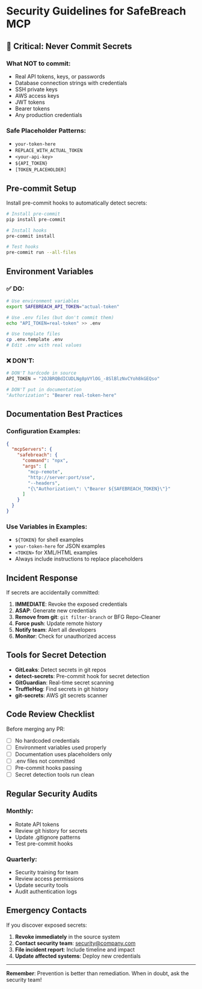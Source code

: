# Security Guidelines for SafeBreach MCP

## 🚨 Critical: Never Commit Secrets

### What NOT to commit:
- Real API tokens, keys, or passwords
- Database connection strings with credentials  
- SSH private keys
- AWS access keys
- JWT tokens
- Bearer tokens
- Any production credentials

### Safe Placeholder Patterns:
- `your-token-here`
- `REPLACE_WITH_ACTUAL_TOKEN`
- `<your-api-key>`
- `${API_TOKEN}`
- `[TOKEN_PLACEHOLDER]`

## Pre-commit Setup

Install pre-commit hooks to automatically detect secrets:

```bash
# Install pre-commit
pip install pre-commit

# Install hooks
pre-commit install

# Test hooks
pre-commit run --all-files
```

## Environment Variables

### ✅ DO:
```bash
# Use environment variables
export SAFEBREACH_API_TOKEN="actual-token"

# Use .env files (but don't commit them)
echo "API_TOKEN=real-token" >> .env

# Use template files
cp .env.template .env
# Edit .env with real values
```

### ❌ DON'T:
```python
# DON'T hardcode in source
API_TOKEN = "2OJBRQBdICUDLNg8pVYlOG_-8SlBlzNvCYoh8kGEQso"

# DON'T put in documentation
"Authorization": "Bearer real-token-here"
```

## Documentation Best Practices

### Configuration Examples:
```json
{
  "mcpServers": {
    "safebreach": {
      "command": "npx",
      "args": [
        "mcp-remote", 
        "http://server:port/sse",
        "--headers",
        "{\"Authorization\": \"Bearer ${SAFEBREACH_TOKEN}\"}"
      ]
    }
  }
}
```

### Use Variables in Examples:
- `${TOKEN}` for shell examples
- `your-token-here` for JSON examples
- `<TOKEN>` for XML/HTML examples
- Always include instructions to replace placeholders

## Incident Response

If secrets are accidentally committed:

1. **IMMEDIATE**: Revoke the exposed credentials
2. **ASAP**: Generate new credentials  
3. **Remove from git**: `git filter-branch` or BFG Repo-Cleaner
4. **Force push**: Update remote history
5. **Notify team**: Alert all developers
6. **Monitor**: Check for unauthorized access

## Tools for Secret Detection

- **GitLeaks**: Detect secrets in git repos
- **detect-secrets**: Pre-commit hook for secret detection
- **GitGuardian**: Real-time secret scanning
- **TruffleHog**: Find secrets in git history
- **git-secrets**: AWS git secrets scanner

## Code Review Checklist

Before merging any PR:
- [ ] No hardcoded credentials
- [ ] Environment variables used properly
- [ ] Documentation uses placeholders only
- [ ] .env files not committed
- [ ] Pre-commit hooks passing
- [ ] Secret detection tools run clean

## Regular Security Audits

### Monthly:
- Rotate API tokens
- Review git history for secrets
- Update .gitignore patterns
- Test pre-commit hooks

### Quarterly: 
- Security training for team
- Review access permissions
- Update security tools
- Audit authentication logs

## Emergency Contacts

If you discover exposed secrets:
1. **Revoke immediately** in the source system
2. **Contact security team**: security@company.com
3. **File incident report**: Include timeline and impact
4. **Update affected systems**: Deploy new credentials

---

**Remember**: Prevention is better than remediation. When in doubt, ask the security team!